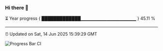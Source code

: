 ### Hi there 👋

⏳ Year progress { █████████████▁▁▁▁▁▁▁▁▁▁▁▁▁▁▁▁▁ } 45.11 %

---

⏰ Updated on Sat, 14 Jun 2025 15:39:29 GMT

![Progress Bar CI](https://github.com/IshwaranRudhara/GIT-ACTION/workflows/Progress%20Bar%20CI/badge.svg)
